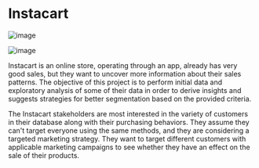 # Instacart

![image](https://user-images.githubusercontent.com/107511180/174422643-2de6f9ed-7320-4e27-b93f-a2e569a17208.png)

![image](https://user-images.githubusercontent.com/107511180/174422674-3c2e044f-a44f-4de1-892f-043c6e13c58c.png)



Instacart is an online store, operating through an app, already has very good sales, but they want to uncover more information about their sales patterns. The objective of this project is to perform initial data and exploratory analysis of some of their data in order to derive insights and suggests strategies for better segmentation based on the provided criteria.

The Instacart stakeholders are most interested in the variety of customers in their database along with their purchasing behaviors. They assume they can't target everyone using the same methods, and they are considering a targeted marketing strategy. They want to target different customers with applicable marketing campaigns to see whether they have an effect on the sale of their products.
